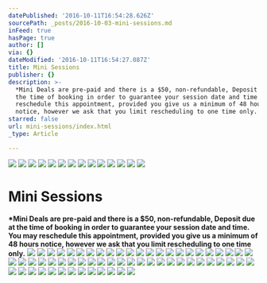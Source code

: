```yaml
---
datePublished: '2016-10-11T16:54:28.626Z'
sourcePath: _posts/2016-10-03-mini-sessions.md
inFeed: true
hasPage: true
author: []
via: {}
dateModified: '2016-10-11T16:54:27.087Z'
title: Mini Sessions
publisher: {}
description: >-
  *Mini Deals are pre-paid and there is a $50, non-refundable, Deposit due at
  the time of booking in order to guarantee your session date and time. You may
  reschedule this appointment, provided you give us a minimum of 48 hours
  notice, however we ask that you limit rescheduling to one time only.
starred: false
url: mini-sessions/index.html
_type: Article

---
```

![](https://the-grid-user-content.s3-us-west-2.amazonaws.com/2f0db525-927a-42d1-a48e-689aeb56562b.jpg)
![](https://the-grid-user-content.s3-us-west-2.amazonaws.com/0e743a91-e37c-4a4f-a3c5-e1628d477e11.jpg)
![](https://the-grid-user-content.s3-us-west-2.amazonaws.com/52eaddee-5d7f-494e-9c89-4be06c87ed84.jpg)
![](https://the-grid-user-content.s3-us-west-2.amazonaws.com/637219f9-7c1f-42e3-bc52-16bfe3e8e590.jpg)
![](https://the-grid-user-content.s3-us-west-2.amazonaws.com/eba9df86-d99d-44c8-8abe-a596c1c4abd9.jpg)
![](https://s3-us-west-2.amazonaws.com/the-grid-img/p/e3cbb2ce016ffbc14b3fea8ba4973e64d0d3a60f.jpg)
![](https://the-grid-user-content.s3-us-west-2.amazonaws.com/42417f76-e439-4a0c-a566-b0221aa3210e.jpg)
![](https://s3-us-west-2.amazonaws.com/the-grid-img/p/210dfe1f68b9dd70d0134738dfde6664144116cb.jpg)
![](https://s3-us-west-2.amazonaws.com/the-grid-img/p/2ffb041ca51d9c270ebe922951f0ae6f42eba260.jpg)
![](https://the-grid-user-content.s3-us-west-2.amazonaws.com/53a8900a-1d26-4c0b-a721-93e9f4473aa1.jpg)
![](https://the-grid-user-content.s3-us-west-2.amazonaws.com/b2cd1f0d-1362-42f6-9fa2-4bd3e5e58035.jpg)
![](https://the-grid-user-content.s3-us-west-2.amazonaws.com/44ba6183-6d26-4ff3-a139-666d541b0d35.jpg)
![](https://the-grid-user-content.s3-us-west-2.amazonaws.com/816055af-5f82-467d-84f5-5a9e24003823.jpg)
![](https://the-grid-user-content.s3-us-west-2.amazonaws.com/4f94b50d-bbdc-4bc0-984e-8f7d067f510d.jpg)

# **Mini Sessions**

**\*Mini Deals are pre-paid and there is a $50, non-refundable, Deposit due at the time of booking in order to guarantee your session date and time. You may reschedule this appointment, provided you give us a minimum of 48 hours notice, however we ask that you limit rescheduling to one time only.**
![](https://the-grid-user-content.s3-us-west-2.amazonaws.com/bdbef719-ae1b-4c7a-bcaf-6f636d054b2b.jpg)
![](https://the-grid-user-content.s3-us-west-2.amazonaws.com/4e8ca105-0271-4e17-8c97-9ebb29156993.jpg)
![](https://the-grid-user-content.s3-us-west-2.amazonaws.com/9500a415-bbbb-4ef2-975f-7d6dc0dc3aa0.jpg)
![](https://the-grid-user-content.s3-us-west-2.amazonaws.com/457a975b-6047-4e7e-891f-9038f1be5cad.jpg)
![](https://the-grid-user-content.s3-us-west-2.amazonaws.com/973893fe-d6ca-4695-9bbf-0df171377348.jpg)
![](https://the-grid-user-content.s3-us-west-2.amazonaws.com/0204a9df-fb1d-42fe-825a-786c9f4c99d0.jpg)
![](https://the-grid-user-content.s3-us-west-2.amazonaws.com/1a7508ba-ebee-4e8a-b015-a553e7562d01.jpg)
![](https://the-grid-user-content.s3-us-west-2.amazonaws.com/d347255e-8204-4bf3-aea2-de9ec23b3a13.jpg)
![](https://the-grid-user-content.s3-us-west-2.amazonaws.com/0b4e2194-52b2-45f6-a8c9-6645d5bc582c.jpg)
![](https://the-grid-user-content.s3-us-west-2.amazonaws.com/33e7e574-915a-4b2e-8c06-af1b8b7935dc.jpg)
![](https://the-grid-user-content.s3-us-west-2.amazonaws.com/23150207-c443-4a3e-b788-879803bc48ce.jpg)
![](https://the-grid-user-content.s3-us-west-2.amazonaws.com/87304a29-a6f0-4543-9a50-fe7278e9afa3.jpg)
![](https://the-grid-user-content.s3-us-west-2.amazonaws.com/9e328aef-ee68-4a46-91fe-4bd661e7aff2.jpg)
![](https://the-grid-user-content.s3-us-west-2.amazonaws.com/41d3bc83-816a-4cd4-bd89-f85b7fb42984.jpg)
![](https://the-grid-user-content.s3-us-west-2.amazonaws.com/1cf53afa-4804-41ee-b731-eb3b0727223a.jpg)
![](https://the-grid-user-content.s3-us-west-2.amazonaws.com/0bf826ac-60ef-4237-baed-1ca346276035.jpg)
![](https://the-grid-user-content.s3-us-west-2.amazonaws.com/0c31f4d7-6cf8-470a-808e-6f06a57a7e96.jpg)
![](https://the-grid-user-content.s3-us-west-2.amazonaws.com/e8f420cb-506c-4e5c-9b9e-4af57199a58f.jpg)
![](https://the-grid-user-content.s3-us-west-2.amazonaws.com/0f8ab889-2076-46c5-ae81-42ff6db75c1b.jpg)
![](https://the-grid-user-content.s3-us-west-2.amazonaws.com/b5a7e899-4132-4115-ad06-10dcd8498458.jpg)
![](https://the-grid-user-content.s3-us-west-2.amazonaws.com/3cd6fd8f-b0d1-4869-82f5-ec896ec92271.jpg)
![](https://the-grid-user-content.s3-us-west-2.amazonaws.com/a5d2a3f8-1e03-4281-85f7-b1078acfc90e.jpg)
![](https://the-grid-user-content.s3-us-west-2.amazonaws.com/e2c6dddb-cd6f-43a0-8ff3-a062e153e719.jpg)
![](https://the-grid-user-content.s3-us-west-2.amazonaws.com/a255b34b-58a1-4ef6-9a80-a58a235f801a.jpg)
![](https://the-grid-user-content.s3-us-west-2.amazonaws.com/944a148e-41dd-4026-8202-b5d4aecf59b5.jpg)
![](https://the-grid-user-content.s3-us-west-2.amazonaws.com/fa7d27de-e6fe-4f12-9ead-5265e43dc47f.jpg)
![](https://the-grid-user-content.s3-us-west-2.amazonaws.com/faf84376-1a45-475d-98ba-ed1124deaacf.jpg)
![](https://the-grid-user-content.s3-us-west-2.amazonaws.com/059992e5-4446-46c7-a564-2053e385bd28.jpg)
![](https://the-grid-user-content.s3-us-west-2.amazonaws.com/6ba81ce5-5866-443e-9e84-0dd56deffb07.jpg)
![](https://s3-us-west-2.amazonaws.com/the-grid-img/p/f40c4460072c89f0983c0315f234ea48c29196c6.jpg)
![](https://the-grid-user-content.s3-us-west-2.amazonaws.com/d547ea95-2f60-4c2f-a279-f15ec03e7626.jpg)
![](https://s3-us-west-2.amazonaws.com/the-grid-img/p/3be817b1f59d02cfa88a6e062ac2dbb988d3e669.jpg)
![](https://the-grid-user-content.s3-us-west-2.amazonaws.com/a1e53864-3195-43b7-b78e-feaae313d8a7.jpg)
![](https://the-grid-user-content.s3-us-west-2.amazonaws.com/24568dfa-5136-48fb-8d4c-016219501eb7.jpg)
![](https://the-grid-user-content.s3-us-west-2.amazonaws.com/6615c9c2-44de-459a-be1a-4b65587edcb5.jpg)
![](https://the-grid-user-content.s3-us-west-2.amazonaws.com/adaafb84-084d-44bc-b055-e11f1ef6bb3b.jpg)
![](https://the-grid-user-content.s3-us-west-2.amazonaws.com/160a2e20-9953-45e6-9a7c-fe1abe6e2230.jpg)
![](https://the-grid-user-content.s3-us-west-2.amazonaws.com/83ab2735-d011-4350-8ebe-627f9d26a70a.jpg)
![](https://the-grid-user-content.s3-us-west-2.amazonaws.com/6dbfc75c-698a-43f9-a756-2b88780e7aa1.jpg)
![](https://the-grid-user-content.s3-us-west-2.amazonaws.com/0d7d2f69-5251-471e-9521-42b6d0bedb07.jpg)
![](https://s3-us-west-2.amazonaws.com/the-grid-img/p/ff4004c75fa24052054e7d970a71f9b4113e917b.jpg)
![](https://the-grid-user-content.s3-us-west-2.amazonaws.com/ebe021c0-6d64-4d82-aa6f-c90a2d1f123d.jpg)
![](https://the-grid-user-content.s3-us-west-2.amazonaws.com/456421c7-7f43-42b8-9913-4fb0e898456e.jpg)
![](https://the-grid-user-content.s3-us-west-2.amazonaws.com/f89efa59-0734-4020-b144-ba9672e07328.jpg)
![](https://the-grid-user-content.s3-us-west-2.amazonaws.com/17c50955-e85a-4462-906c-6b9d48041986.jpg)
![](https://the-grid-user-content.s3-us-west-2.amazonaws.com/ece0255e-bef0-425f-bdaa-bc88b0ed0424.jpg)
![](https://the-grid-user-content.s3-us-west-2.amazonaws.com/0a5fa4aa-f9da-45fc-80c3-bc73622fb5d1.jpg)
![](https://the-grid-user-content.s3-us-west-2.amazonaws.com/964e2d15-d91e-41d3-b800-38eb16d7d742.jpg)
![](https://the-grid-user-content.s3-us-west-2.amazonaws.com/9eaf0782-695e-4e23-aa68-3038a4ff8731.jpg)
![](https://the-grid-user-content.s3-us-west-2.amazonaws.com/97ceb677-1860-44f7-843b-d27b3fd5cc53.jpg)
![](https://the-grid-user-content.s3-us-west-2.amazonaws.com/6c9a2e9d-0d18-4fac-be3a-caea7f0a1197.jpg)
![](https://the-grid-user-content.s3-us-west-2.amazonaws.com/66834f5d-aa11-4182-89b5-36191944d259.jpg)
![](https://the-grid-user-content.s3-us-west-2.amazonaws.com/25c7d20c-8e61-4500-903e-cb278cf543d6.jpg)
![](https://the-grid-user-content.s3-us-west-2.amazonaws.com/17b3246a-167c-4864-83c4-81d57b54e080.jpg)
![](https://the-grid-user-content.s3-us-west-2.amazonaws.com/097205f4-2dc8-426b-9d88-fe5349e31f8e.jpg)
![](https://the-grid-user-content.s3-us-west-2.amazonaws.com/d3177df2-386e-48f0-84b3-142c75ec12f7.jpg)
![](https://the-grid-user-content.s3-us-west-2.amazonaws.com/4b813cca-e1dd-4e52-9421-72946b1ad3e0.jpg)
![](https://the-grid-user-content.s3-us-west-2.amazonaws.com/05efdb69-94e9-4966-a235-a9eb57ea668f.jpg)
![](https://the-grid-user-content.s3-us-west-2.amazonaws.com/7c320b53-432e-45c5-a8d5-d70ca68f6ac2.jpg)
![](https://the-grid-user-content.s3-us-west-2.amazonaws.com/64ca7f92-aea2-4e1f-92f5-3c02e44e8442.jpg)
![](https://the-grid-user-content.s3-us-west-2.amazonaws.com/f8287bb9-4061-4738-9e50-1a0b701e37e4.jpg)
